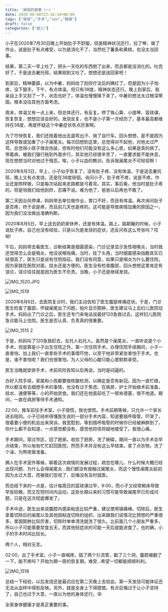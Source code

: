 ```yaml
---
title: '阑尾的故事（一）'
date: 2020-08-06T23:16:34+08:00
tags: ["阑尾","手术","son","健康"]
draft: false
categories: ["娃儿"]
---
```

小子在2020年7月30日晚上开始肚子不舒服，但是精神状况还行，拉了琴、做了作业，说是肚子有点难受，以为是消化不了，当然吃了薯条和黄桃，也没太当回事。

结果，第二天一早上吐了，把头一天吃的东西倒了出来，而且都是没消化的。吐完好了，于是送去暑托班，结果刚到又吐了。想想还是送回家吧！

到家后，精神萎靡，以为中暑，妈妈给了刮痧疗法后的确红了。但是因为小子怕疼，没下狠手。下午，有点体温，但只有38度，精神状态还行。晚上到家后，我亲自上手又刮了一下，状态也好了，体温也慢慢降下来了。中暑的想法太过根深蒂固，根本没往其他方面考虑。

周末，体温又有一点上来，但总体还行，有反复。停了珠心算、小提琴、篮球课，恢复恢复，想想应该会好的。发烧反复，也不是小子第一次经历了，基本最高都维持在38度，再度怀疑这个中暑症状有点厉害啊。

为了尽快恢复，我们还拖着他出去遛弯出汗、骑了自行车。回头想想，是不是因为这样导致或加重了小子阑尾炎。每次回想到这里，总觉得对不起他，对他太过严苛。总觉得小孩子很会伪装，但有时他们可能没有这么多心思，如果是真的病了。带着病，被我们强行拖到外面步行，其实他已经很辛苦了，一直要求能不能休息，现在想想当时对他过于残忍。唉，小子以血的教训，告诉我阑尾炎不可轻视啊！

2020年8月3日，早上，小子似乎恢复了，没有肚子疼、没有体温，于是送去暑托班，晚上又有点发烧，还是在38度徘徊。询问小子，肚子疼不疼，说是不疼，作业还是照样做，只是每次站起来走路都是弓着背。其实，事后看，他当时是肚子疼的，但是怕我们给他刮痧，忍痛不说。难为他了，爸爸以后再也不敢了。

第二天因台风停课，妈妈带去单位做作业，胃口不好，而且有体温。再次询问肚子是否疼，终于说是疼，而且前几天也是疼的。这可能是导致病情加重的原因之一，因为我们没法做出准确判断。

2020年8月5日，早上送去奶奶家休养，还是有体温。路上，路颠簸的时候，小子说肚子疼。自己也没有经验，只是以为是发烧的症状，还反问有这么夸张吗？哎呦!

午后，妈妈带去看医生，诊断结果是细菌感染，门诊记录显示急性咽喉炎，当时我还觉得怎么会是咽炎，他没说喉咙痛。当时，挂了头孢，当时细菌感染指数其实已经很高了，医生只是说有住院指征。我们没有同意，如果只是咽炎为什么要住院，因为家就在医院对面，挂水还是方便的。医生没有检查腹部，回头想想这里肯定有误诊，误诊往往就是因为医生不负责。当晚，小子还是继续发烧。

![IMG_1520.JPG](https://i.loli.net/2020/08/17/fBedaxVL3lvYKhy.jpg)

![IMG_1519](https://i.loli.net/2020/08/17/9KmeQbGTcwgYCvV.jpg)

2020年8月6日，去医院复诊时，我们主动告知了医生腹部疼痛症状。于是，门诊医生检查了腹部，怀疑阑尾出了问题，拍片显示脓肿，医生建议马上去妇儿医院动手术。妈妈出了门诊之后，医生还专门来电话说最好120急救过去，这样妇儿医院急诊能马上住院。医生是否认真、负责真的很重要。

![IMG_1515 2](https://i.loli.net/2020/08/17/Iv9xtuko6SiRMjN.jpg)

于是，妈妈叫了120急救赶去，左托人右托人。虽然是个阑尾炎，一直听说是个小手术，但是算是小子出生住院之外，第一次住院手术。办理住院手续期间，小子一直害怕，加上我们一直拿些手术的事情吓他，以至于他非常紧张害怕于手术。也是，谁不害怕呢？我们也很害怕，为人父母的心酸只能心里默默承受。

医生当晚就安排手术，术前风险告知以后再说，当时是闷逼的。

办好入院手续，家属和小孩都要做核酸检测，以确定是否有新冠。因为一直忙碌，所以都没有去细想手术的事情，也没有过于焦虑。在病房，护士开始做术前准备，挂水、通便等等，小的开始禁食。我们还在他面前吃了一顿肯德基，很不地道。期间，一直在病房等待手术通知。

22:00，推车前往手术室，小子很慌，我也很慌。手术前期等候，只允许一个家长进去陪同。小子已经听得懂医生说的一部分手术内容，知道要插呼吸管，吓哭了，借着要小便的机会出来哭诉。我宽慰到，等到插呼吸管的时候你已经被麻醉到了，你什么都不会知道，一点感觉都没有。感觉他将信将疑地接受了。我很心痛。



手术期间，穿过市区，回了趟家。收拾了厨房，洗了碗碟，期间一直以为手术会早点结束，所以匆匆忙忙赶回医院，然而手术并没有这么早结束。拿了点衣物，洗了个澡，为熬夜做准备。

俩人在手术室外等候，聊着这次病情的发展过程，疏忽在哪儿、什么时候大概已经出现问题、为什么会得阑尾炎…我们都没有接触过阑尾炎，而这个慢性阑尾炎起初因为太过大意，而被我们忽视了，后悔没有及时就医。

而总结下来的一点是，估计每周日的篮球课过早，9:00，而小子又经常赖床导致早饭较晚，而又在短时间内运动，这些长期以来的习惯可能导致阑尾早已形成问题，只是在这次彻底爆发了。

手术中途，医生出来说腹腔内感染粘连比较严重，建议使用镇痛棒。切除后，医生拿着切除后的阑尾以及其他因粘连切除的组织，出来跟我们说情况比预想的严重很多，里面脓肿比较厉害，切除时单单清洗就洗了很久。比前面几个小朋友严重多，所以小子可能需要禁食五天，而其他轻症状的可能一天后就能进食了。也的确，小子的手术时间比较长。

两个人，相对无言。

02:00，出了手术室。小子一直喊疼，插了两个引流管，戳了三个洞，腹腔被翻了一下，能不疼吗？开始为期一周的恢复期。难受…希望一切都能顺顺利利。

![IMG_1518](https://i.loli.net/2020/08/17/trkjWYNDdQPa9on.jpg)

总结一下经验，以后发烧还是最迟应在第二天晚上去验血，第一天发烧可能体征还无法从血样中得到反映。另外，就是全身上下得摁摁。有点后悔过于让小子坚持了，自己也过于大意，一直以为他的身体还行。😰

全家身体健康才是真正重要的事。